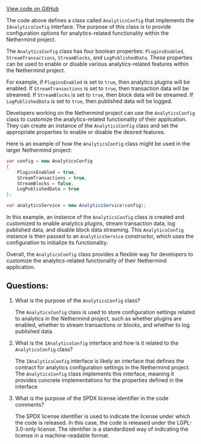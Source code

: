 [View code on GitHub](https://github.com/NethermindEth/nethermind/src/Nethermind/Nethermind.Analytics/AnalyticsConfig.cs)

The code above defines a class called `AnalyticsConfig` that implements the `IAnalyticsConfig` interface. The purpose of this class is to provide configuration options for analytics-related functionality within the Nethermind project. 

The `AnalyticsConfig` class has four boolean properties: `PluginsEnabled`, `StreamTransactions`, `StreamBlocks`, and `LogPublishedData`. These properties can be used to enable or disable various analytics-related features within the Nethermind project. 

For example, if `PluginsEnabled` is set to `true`, then analytics plugins will be enabled. If `StreamTransactions` is set to `true`, then transaction data will be streamed. If `StreamBlocks` is set to `true`, then block data will be streamed. If `LogPublishedData` is set to `true`, then published data will be logged. 

Developers working on the Nethermind project can use the `AnalyticsConfig` class to customize the analytics-related functionality of their application. They can create an instance of the `AnalyticsConfig` class and set the appropriate properties to enable or disable the desired features. 

Here is an example of how the `AnalyticsConfig` class might be used in the larger Nethermind project:

```csharp
var config = new AnalyticsConfig
{
    PluginsEnabled = true,
    StreamTransactions = true,
    StreamBlocks = false,
    LogPublishedData = true
};

var analyticsService = new AnalyticsService(config);
```

In this example, an instance of the `AnalyticsConfig` class is created and customized to enable analytics plugins, stream transaction data, log published data, and disable block data streaming. This `AnalyticsConfig` instance is then passed to an `AnalyticsService` constructor, which uses the configuration to initialize its functionality. 

Overall, the `AnalyticsConfig` class provides a flexible way for developers to customize the analytics-related functionality of their Nethermind application.
## Questions: 
 1. What is the purpose of the `AnalyticsConfig` class?
    
    The `AnalyticsConfig` class is used to store configuration settings related to analytics in the Nethermind project, such as whether plugins are enabled, whether to stream transactions or blocks, and whether to log published data.

2. What is the `IAnalyticsConfig` interface and how is it related to the `AnalyticsConfig` class?
    
    The `IAnalyticsConfig` interface is likely an interface that defines the contract for analytics configuration settings in the Nethermind project. The `AnalyticsConfig` class implements this interface, meaning it provides concrete implementations for the properties defined in the interface.

3. What is the purpose of the SPDX license identifier in the code comments?
    
    The SPDX license identifier is used to indicate the license under which the code is released. In this case, the code is released under the LGPL-3.0-only license. The identifier is a standardized way of indicating the license in a machine-readable format.